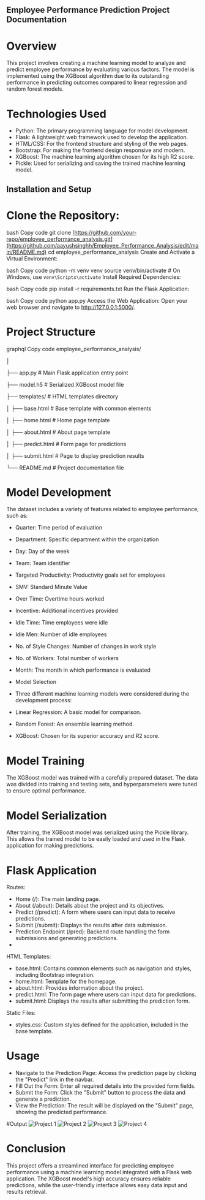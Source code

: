 ## Employee Performance Prediction Project Documentation
# Overview
This project involves creating a machine learning model to analyze and predict employee performance by evaluating various factors. The model is implemented using the XGBoost algorithm due to its outstanding performance in predicting outcomes compared to linear regression and random forest models.

# Technologies Used
- Python: The primary programming language for model development.
- Flask: A lightweight web framework used to develop the application.
- HTML/CSS: For the frontend structure and styling of the web pages.
- Bootstrap: For making the frontend design responsive and modern.
- XGBoost: The machine learning algorithm chosen for its high R2 score.
- Pickle: Used for serializing and saving the trained machine learning model.

## Installation and Setup
# Clone the Repository:

bash
Copy code
git clone [https://github.com/your-repo/employee_performance_analysis.git](https://github.com/aayushsinghh/Employee_Performance_Analysis/edit/main/README.md)
cd employee_performance_analysis
Create and Activate a Virtual Environment:

bash
Copy code
python -m venv venv
source venv/bin/activate  # On Windows, use `venv\Scripts\activate`
Install Required Dependencies:

bash
Copy code
pip install -r requirements.txt
Run the Flask Application:

bash
Copy code
python app.py
Access the Web Application:
Open your web browser and navigate to http://127.0.0.1:5000/.

# Project Structure
graphql
Copy code
employee_performance_analysis/

│

├── app.py                  # Main Flask application entry point

├── model.h5                # Serialized XGBoost model file

├── templates/              # HTML templates directory

│   ├── base.html           # Base template with common elements

│   ├── home.html           # Home page template

│   ├── about.html          # About page template

│   ├── predict.html        # Form page for predictions

│   ├── submit.html         # Page to display prediction results

└── README.md               # Project documentation file


# Model Development
The dataset includes a variety of features related to employee performance, such as:

- Quarter: Time period of evaluation
- Department: Specific department within the organization
- Day: Day of the week
- Team: Team identifier
- Targeted Productivity: Productivity goals set for employees
- SMV: Standard Minute Value
- Over Time: Overtime hours worked
- Incentive: Additional incentives provided
- Idle Time: Time employees were idle
- Idle Men: Number of idle employees
- No. of Style Changes: Number of changes in work style
- No. of Workers: Total number of workers
- Month: The month in which performance is evaluated
- Model Selection
- Three different machine learning models were considered during the development process:

- Linear Regression: A basic model for comparison.
- Random Forest: An ensemble learning method.
- XGBoost: Chosen for its superior accuracy and R2 score.

# Model Training
The XGBoost model was trained with a carefully prepared dataset. The data was divided into training and testing sets, and hyperparameters were tuned to ensure optimal performance.

# Model Serialization
After training, the XGBoost model was serialized using the Pickle library. This allows the trained model to be easily loaded and used in the Flask application for making predictions.

#  Flask Application
Routes:

- Home (/): The main landing page.
- About (/about): Details about the project and its objectives.
- Predict (/predict): A form where users can input data to receive predictions.
- Submit (/submit): Displays the results after data submission.
- Prediction Endpoint (/pred): Backend route handling the form submissions and generating predictions.
- 
HTML Templates:
- base.html: Contains common elements such as navigation and styles, including Bootstrap integration.
- home.html: Template for the homepage.
- about.html: Provides information about the project.
- predict.html: The form page where users can input data for predictions.
- submit.html: Displays the results after submitting the prediction form.

Static Files:
- styles.css: Custom styles defined for the application, included in the base template.
# Usage
- Navigate to the Prediction Page: Access the prediction page by clicking the "Predict" link in the navbar.
- Fill Out the Form: Enter all required details into the provided form fields.
- Submit the Form: Click the "Submit" button to process the data and generate a prediction.
- View the Prediction: The result will be displayed on the "Submit" page, showing the predicted performance.

#Output
![Project 1](https://github.com/aayushsinghh/Employee_performance_analysis/blob/main/project1.png)
![Project 2](https://github.com/aayushsinghh/Employee_performance_analysis/blob/main/project2.png)
![Project 3](https://github.com/aayushsinghh/Employee_performance_analysis/blob/main/projectt3.png)
![Project 4](https://github.com/aayushsinghh/Employee_performance_analysis/blob/main/project4.png)

# Conclusion
This project offers a streamlined interface for predicting employee performance using a machine learning model integrated with a Flask web application. The XGBoost model's high accuracy ensures reliable predictions, while the user-friendly interface allows easy data input and results retrieval.
